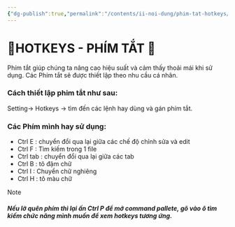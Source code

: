 ```yaml
---
{"dg-publish":true,"permalink":"/contents/ii-noi-dung/phim-tat-hotkeys/","noteIcon":""}
---
```


#  🔑HOTKEYS - PHÍM TẮT 🔑

Phím tắt giúp chúng ta nâng cao hiệu suất và cảm thấy thoải mái khi sử dụng.
Các Phím tắt sẽ được thiết lập theo nhu cầu cá nhân.

### Cách thiết lập phim tắt như sau:

Setting-> Hotkeys -> tìm đến các lệnh hay dùng và gán phím tắt.

### Các Phím mình hay sử dụng: 

- Ctrl E : chuyển đổi qua lại giữa các chế độ chỉnh sửa và edit
- Ctrl F : Tìm kiếm trong 1 file
- Ctrl  tab : chuyển đổi qua lại giữa các tab
- Ctrl B : tô đậm chữ
- Ctrl I : Chuyển chữ nghiêng
- Ctrl H : tô màu chữ

> [!NOTE]
> ##### Nếu lỡ quên phím thì lại ấn Ctrl P để mở command pallete, gõ vào ô tìm kiếm chức năng mình muốn  để xem hotkeys tương ứng. 

